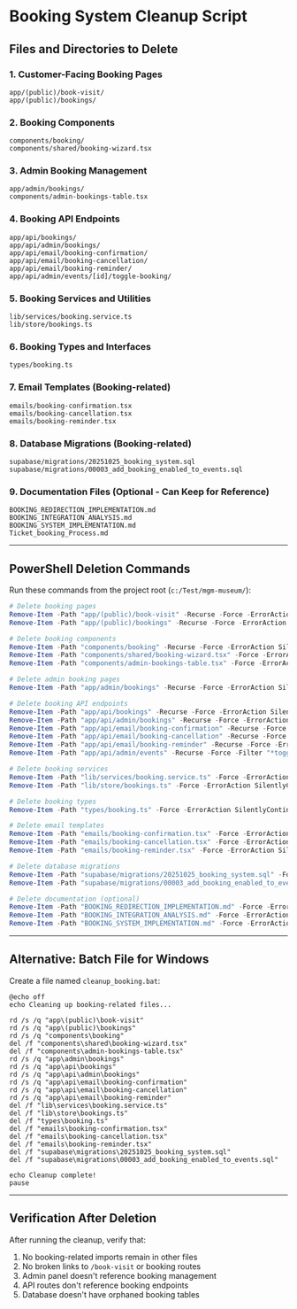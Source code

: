 # Booking System Cleanup Script

## Files and Directories to Delete

### 1. Customer-Facing Booking Pages
```
app/(public)/book-visit/
app/(public)/bookings/
```

### 2. Booking Components
```
components/booking/
components/shared/booking-wizard.tsx
```

### 3. Admin Booking Management
```
app/admin/bookings/
components/admin-bookings-table.tsx
```

### 4. Booking API Endpoints
```
app/api/bookings/
app/api/admin/bookings/
app/api/email/booking-confirmation/
app/api/email/booking-cancellation/
app/api/email/booking-reminder/
app/api/admin/events/[id]/toggle-booking/
```

### 5. Booking Services and Utilities
```
lib/services/booking.service.ts
lib/store/bookings.ts
```

### 6. Booking Types and Interfaces
```
types/booking.ts
```

### 7. Email Templates (Booking-related)
```
emails/booking-confirmation.tsx
emails/booking-cancellation.tsx
emails/booking-reminder.tsx
```

### 8. Database Migrations (Booking-related)
```
supabase/migrations/20251025_booking_system.sql
supabase/migrations/00003_add_booking_enabled_to_events.sql
```

### 9. Documentation Files (Optional - Can Keep for Reference)
```
BOOKING_REDIRECTION_IMPLEMENTATION.md
BOOKING_INTEGRATION_ANALYSIS.md
BOOKING_SYSTEM_IMPLEMENTATION.md
Ticket_booking_Process.md
```

---

## PowerShell Deletion Commands

Run these commands from the project root (`c:/Test/mgm-museum/`):

```powershell
# Delete booking pages
Remove-Item -Path "app/(public)/book-visit" -Recurse -Force -ErrorAction SilentlyContinue
Remove-Item -Path "app/(public)/bookings" -Recurse -Force -ErrorAction SilentlyContinue

# Delete booking components
Remove-Item -Path "components/booking" -Recurse -Force -ErrorAction SilentlyContinue
Remove-Item -Path "components/shared/booking-wizard.tsx" -Force -ErrorAction SilentlyContinue
Remove-Item -Path "components/admin-bookings-table.tsx" -Force -ErrorAction SilentlyContinue

# Delete admin booking pages
Remove-Item -Path "app/admin/bookings" -Recurse -Force -ErrorAction SilentlyContinue

# Delete booking API endpoints
Remove-Item -Path "app/api/bookings" -Recurse -Force -ErrorAction SilentlyContinue
Remove-Item -Path "app/api/admin/bookings" -Recurse -Force -ErrorAction SilentlyContinue
Remove-Item -Path "app/api/email/booking-confirmation" -Recurse -Force -ErrorAction SilentlyContinue
Remove-Item -Path "app/api/email/booking-cancellation" -Recurse -Force -ErrorAction SilentlyContinue
Remove-Item -Path "app/api/email/booking-reminder" -Recurse -Force -ErrorAction SilentlyContinue
Remove-Item -Path "app/api/admin/events" -Recurse -Force -Filter "*toggle-booking*" -ErrorAction SilentlyContinue

# Delete booking services
Remove-Item -Path "lib/services/booking.service.ts" -Force -ErrorAction SilentlyContinue
Remove-Item -Path "lib/store/bookings.ts" -Force -ErrorAction SilentlyContinue

# Delete booking types
Remove-Item -Path "types/booking.ts" -Force -ErrorAction SilentlyContinue

# Delete email templates
Remove-Item -Path "emails/booking-confirmation.tsx" -Force -ErrorAction SilentlyContinue
Remove-Item -Path "emails/booking-cancellation.tsx" -Force -ErrorAction SilentlyContinue
Remove-Item -Path "emails/booking-reminder.tsx" -Force -ErrorAction SilentlyContinue

# Delete database migrations
Remove-Item -Path "supabase/migrations/20251025_booking_system.sql" -Force -ErrorAction SilentlyContinue
Remove-Item -Path "supabase/migrations/00003_add_booking_enabled_to_events.sql" -Force -ErrorAction SilentlyContinue

# Delete documentation (optional)
Remove-Item -Path "BOOKING_REDIRECTION_IMPLEMENTATION.md" -Force -ErrorAction SilentlyContinue
Remove-Item -Path "BOOKING_INTEGRATION_ANALYSIS.md" -Force -ErrorAction SilentlyContinue
Remove-Item -Path "BOOKING_SYSTEM_IMPLEMENTATION.md" -Force -ErrorAction SilentlyContinue
```

---

## Alternative: Batch File for Windows

Create a file named `cleanup_booking.bat`:

```batch
@echo off
echo Cleaning up booking-related files...

rd /s /q "app\(public)\book-visit"
rd /s /q "app\(public)\bookings"
rd /s /q "components\booking"
del /f "components\shared\booking-wizard.tsx"
del /f "components\admin-bookings-table.tsx"
rd /s /q "app\admin\bookings"
rd /s /q "app\api\bookings"
rd /s /q "app\api\admin\bookings"
rd /s /q "app\api\email\booking-confirmation"
rd /s /q "app\api\email\booking-cancellation"
rd /s /q "app\api\email\booking-reminder"
del /f "lib\services\booking.service.ts"
del /f "lib\store\bookings.ts"
del /f "types\booking.ts"
del /f "emails\booking-confirmation.tsx"
del /f "emails\booking-cancellation.tsx"
del /f "emails\booking-reminder.tsx"
del /f "supabase\migrations\20251025_booking_system.sql"
del /f "supabase\migrations\00003_add_booking_enabled_to_events.sql"

echo Cleanup complete!
pause
```

---

## Verification After Deletion

After running the cleanup, verify that:
1. No booking-related imports remain in other files
2. No broken links to `/book-visit` or booking routes
3. Admin panel doesn't reference booking management
4. API routes don't reference booking endpoints
5. Database doesn't have orphaned booking tables
